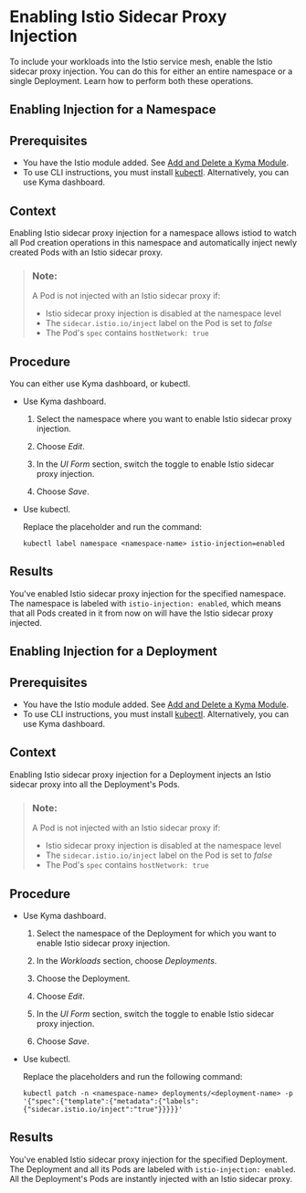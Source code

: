 <!-- loiob3c6f1dfc75542dc913a08dc36e13893 -->

# Enabling Istio Sidecar Proxy Injection

To include your workloads into the Istio service mesh, enable the Istio sidecar proxy injection. You can do this for either an entire namespace or a single Deployment. Learn how to perform both these operations.

<a name="task_jwk_3cr_rcc"/>

<!-- task\_jwk\_3cr\_rcc -->

## Enabling Injection for a Namespace



<a name="task_jwk_3cr_rcc__prereq_dl3_m44_vcc"/>

## Prerequisites

-   You have the Istio module added. See [Add and Delete a Kyma Module](../50-administration-and-ops/add-and-delete-a-kyma-module-1b548e9.md#loio1b548e9ad4744b978b8b595288b0cb5c).
-   To use CLI instructions, you must install [kubectl](https://kubernetes.io/docs/tasks/tools/#kubectl). Alternatively, you can use Kyma dashboard.



<a name="task_jwk_3cr_rcc__context_lvn_4cr_rcc"/>

## Context

Enabling Istio sidecar proxy injection for a namespace allows istiod to watch all Pod creation operations in this namespace and automatically inject newly created Pods with an Istio sidecar proxy.

> ### Note:  
> A Pod is not injected with an Istio sidecar proxy if:
> 
> -   Istio sidecar proxy injection is disabled at the namespace level
> -   The `sidecar.istio.io/inject` label on the Pod is set to *false*
> -   The Pod's `spec` contains `hostNetwork: true`



<a name="task_jwk_3cr_rcc__steps-unordered_bxl_sdr_rcc"/>

## Procedure

You can either use Kyma dashboard, or kubectl.

-   Use Kyma dashboard.

    1.  Select the namespace where you want to enable Istio sidecar proxy injection.

    2.  Choose *Edit*.

    3.  In the *UI Form* section, switch the toggle to enable Istio sidecar proxy injection.

    4.  Choose *Save*.


-   Use kubectl.

    Replace the placeholder and run the command:

    ```
    kubectl label namespace <namespace-name> istio-injection=enabled
    ```




<a name="task_jwk_3cr_rcc__result_ldr_43f_scc"/>

## Results

You've enabled Istio sidecar proxy injection for the specified namespace. The namespace is labeled with `istio-injection: enabled`, which means that all Pods created in it from now on will have the Istio sidecar proxy injected.

<a name="task_ols_3cr_rcc"/>

<!-- task\_ols\_3cr\_rcc -->

## Enabling Injection for a Deployment



<a name="task_ols_3cr_rcc__prereq_nbl_xhb_tcc"/>

## Prerequisites

-   You have the Istio module added. See [Add and Delete a Kyma Module](../50-administration-and-ops/add-and-delete-a-kyma-module-1b548e9.md#loio1b548e9ad4744b978b8b595288b0cb5c).
-   To use CLI instructions, you must install [kubectl](https://kubernetes.io/docs/tasks/tools/#kubectl). Alternatively, you can use Kyma dashboard.



<a name="task_ols_3cr_rcc__context_cl1_scr_rcc"/>

## Context

Enabling Istio sidecar proxy injection for a Deployment injects an Istio sidecar proxy into all the Deployment's Pods.

> ### Note:  
> A Pod is not injected with an Istio sidecar proxy if:
> 
> -   Istio sidecar proxy injection is disabled at the namespace level
> -   The `sidecar.istio.io/inject` label on the Pod is set to *false*
> -   The Pod's `spec` contains `hostNetwork: true`



<a name="task_ols_3cr_rcc__steps-unordered_ebc_r4x_rcc"/>

## Procedure

-   Use Kyma dashboard.

    1.  Select the namespace of the Deployment for which you want to enable Istio sidecar proxy injection.

    2.  In the *Workloads* section, choose *Deployments*.

    3.  Choose the Deployment.

    4.  Choose *Edit*.

    5.  In the *UI Form* section, switch the toggle to enable Istio sidecar proxy injection.

    6.  Choose *Save*.


-   Use kubectl.

    Replace the placeholders and run the following command:

    ```
    kubectl patch -n <namespace-name> deployments/<deployment-name> -p '{"spec":{"template":{"metadata":{"labels":{"sidecar.istio.io/inject":"true"}}}}}'
    ```




<a name="task_ols_3cr_rcc__result_ass_p3f_scc"/>

## Results

You've enabled Istio sidecar proxy injection for the specified Deployment. The Deployment and all its Pods are labeled with `istio-injection: enabled`. All the Deployment's Pods are instantly injected with an Istio sidecar proxy.

